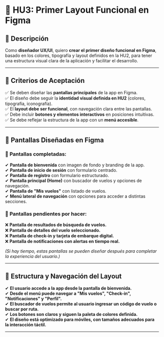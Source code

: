 # 📐 HU3: Primer Layout Funcional en Figma  

## 📌 Descripción  
Como **diseñador UX/UI**, quiero **crear el primer diseño funcional en Figma**, basado en los colores, tipografía y layout definidos en la HU2, para tener una estructura visual clara de la aplicación y facilitar el desarrollo.  

---

## 📌 Criterios de Aceptación  
✅ Se deben diseñar las **pantallas principales** de la app en Figma.  
✅ El diseño debe seguir la **identidad visual definida en HU2** (colores, tipografía, iconografía).  
✅ El **layout debe ser funcional**, con navegación clara entre las pantallas.  
✅ Debe incluir **botones y elementos interactivos** en posiciones intuitivas.  
✅ Se debe reflejar la estructura de la app con un **menú accesible**.  

---

## 🎨 Pantallas Diseñadas en Figma  
### 📌 **Pantallas completadas:**  
✔ **Pantalla de bienvenida** con imagen de fondo y branding de la app.  
✔ **Pantalla de inicio de sesión** con formulario centrado.  
✔ **Pantalla de registro** con formulario estructurado.  
✔ **Pantalla principal (Home)** con buscador de vuelos y opciones de navegación.  
✔ **Pantalla de "Mis vuelos"** con listado de vuelos.  
✔ **Menú lateral de navegación** con opciones para acceder a distintas secciones.  

### 📌 **Pantallas pendientes por hacer:**  
❌ **Pantalla de resultados de búsqueda de vuelos.**  
❌ **Pantalla de detalles del vuelo seleccionado.**  
❌ **Pantalla de check-in y tarjeta de embarque digital.**  
❌ **Pantalla de notificaciones con alertas en tiempo real.**  

*(Si hay tiempo, estas pantallas se pueden diseñar después para completar la experiencia del usuario.)*  

---

## 📌 Estructura y Navegación del Layout  
✔ **El usuario accede a la app desde la pantalla de bienvenida.**  
✔ **Desde el menú puede navegar a "Mis vuelos", "Check-in", "Notificaciones" y "Perfil".**  
✔ **El buscador de vuelos permite al usuario ingresar un código de vuelo o buscar por ruta.**  
✔ **Los botones son claros y siguen la paleta de colores definida.**  
✔ **El diseño está optimizado para móviles, con tamaños adecuados para la interacción táctil.**  

---
